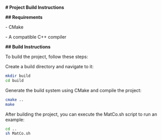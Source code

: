 **# Project Build Instructions**



**## Requirements**

\- CMake

\- A compatible C++ compiler



**## Build Instructions**



To build the project, follow these steps:



Create a build directory and navigate to it:

```bash
mkdir build
cd build
```

Generate the build system using CMake and compile the project:

```bash
cmake ..
make
```

After building the project, you can execute the MatCo.sh script to run an example:

```bash
cd ..
sh MatCo.sh
```


